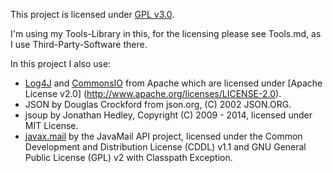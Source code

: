 This project is licensed under [GPL v3.0](http://www.gnu.org/licenses/gpl-3.0.html).

I'm using my Tools-Library in this, for the licensing please see Tools.md, as I use Third-Party-Software there.

In this project I also use:
 * [Log4J](http://logging.apache.org/log4j/2.x/) and [CommonsIO](http://commons.apache.org/proper/commons-io/) from Apache which are licensed under [Apache License v2.0] (http://www.apache.org/licenses/LICENSE-2.0).
 * JSON by Douglas Crockford from json.org, (C) 2002 JSON.ORG.
 * jsoup by Jonathan Hedley, Copyright (C) 2009 - 2014, licensed under MIT License.
 * [javax.mail](https://java.net/projects/javamail/pages/Home) by the JavaMail API project, licensed under the Common Development and Distribution License (CDDL) v1.1 and GNU General Public License (GPL) v2 with Classpath Exception. 

